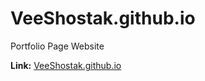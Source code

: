 # VeeShostak.github.io
Portfolio Page Website


**Link:** [VeeShostak.github.io](https://veeshostak.github.io "VShostak's Portfolio")



